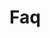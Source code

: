 <!-- Space: HomeAutomation -->
<!-- Parent: Project -->
<!-- Title: Project Faq -->

<!-- Label: Faq -->
<!-- Include: docs/disclaimer.md -->
<!-- Include: ac:toc -->

# Faq
